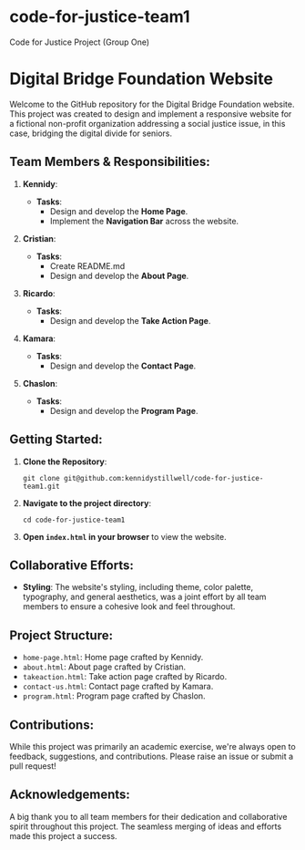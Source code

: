 # code-for-justice-team1
Code for Justice Project (Group One)

# Digital Bridge Foundation Website

Welcome to the GitHub repository for the Digital Bridge Foundation website. This project was created to design and implement a responsive website for a fictional non-profit organization addressing a social justice issue, in this case, bridging the digital divide for seniors.

## Team Members & Responsibilities:


1. **Kennidy**:
   - **Tasks**:
     - Design and develop the **Home Page**.
     - Implement the **Navigation Bar** across the website.

2. **Cristian**:
   - **Tasks**:
     - Create README.md
     - Design and develop the **About Page**.

3. **Ricardo**:
   - **Tasks**:
     - Design and develop the **Take Action Page**.

4. **Kamara**:
   - **Tasks**:
     - Design and develop the **Contact Page**.

5. **Chaslon**:
   - **Tasks**:
     - Design and develop the **Program Page**.
## Getting Started:

1. **Clone the Repository**:
   ```
   git clone git@github.com:kennidystillwell/code-for-justice-team1.git
   ```

2. **Navigate to the project directory**:
   ```
   cd code-for-justice-team1
   ```

3. **Open `index.html` in your browser** to view the website.


## Collaborative Efforts:

- **Styling**: The website's styling, including theme, color palette, typography, and general aesthetics, was a joint effort by all team members to ensure a cohesive look and feel throughout.

## Project Structure:

- `home-page.html`: Home page crafted by Kennidy.
- `about.html`: About page crafted by Cristian.
- `takeaction.html`: Take action page crafted by Ricardo.
- `contact-us.html`: Contact page crafted by Kamara.
- `program.html`: Program page crafted by Chaslon.



## Contributions:

While this project was primarily an academic exercise, we're always open to feedback, suggestions, and contributions. Please raise an issue or submit a pull request!

## Acknowledgements:

A big thank you to all team members for their dedication and collaborative spirit throughout this project. The seamless merging of ideas and efforts made this project a success.
